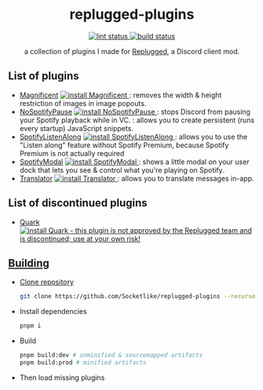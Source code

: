 <p>
  <h1 align="center">replugged-plugins</h1>
</p>

<p align="center">
  <a href="https://github.com/Socketlike/replugged-plugins/actions/workflows/lint.yml">
    <img alt="lint status" src="https://img.shields.io/github/actions/workflow/status/Socketlike/replugged-plugins/lint.yml?label=lint">
  </a>
  <a href="https://github.com/Socketlike/replugged-plugins/actions/workflows/release.yml">
    <img alt="build status" src="https://img.shields.io/github/actions/workflow/status/Socketlike/replugged-plugins/release.yml?label=build">
  </a>
</p>

<p align="center">
  a collection of plugins I made for <a href="https://replugged.dev">Replugged</a>, a Discord client mod.
</p>

## List of plugins

- [Magnificent](https://github.com/Socketlike/replugged-plugins/blob/main/plugins/Magnificent)
  <a href="https://replugged.dev/install?identifier=lib.evelyn.Magnificent">
  <img alt="install Magnificent" src="https://img.shields.io/badge/dynamic/json?url=https%3A%2F%2Freplugged.dev%2Fapi%2Fv1%2Fstore%2Flib.evelyn.Magnificent&query=%24.version&prefix=v&label=install">
  </a>: removes the width & height restriction of images in image popouts.
- [NoSpotifyPause](https://github.com/Socketlike/replugged-plugins/blob/main/plugins/NoSpotifyPause)
  <a href="https://replugged.dev/install?identifier=lib.evelyn.NoSpotifyPause">
  <img alt="install NoSpotifyPause" src="https://img.shields.io/badge/dynamic/json?url=https%3A%2F%2Freplugged.dev%2Fapi%2Fv1%2Fstore%2Flib.evelyn.NoSpotifyPause&query=%24.version&prefix=v&label=install">
  </a>: stops Discord from pausing your Spotify playback while in VC. </a>: allows you to create
  persistent (runs every startup) JavaScript snippets.
- [SpotifyListenAlong](https://github.com/Socketlike/replugged-plugins/blob/main/plugins/SpotifyListenAlong)
  <a href="https://replugged.dev/install?identifier=lib.evelyn.SpotifyListenAlong">
  <img alt="install SpotifyListenAlong" src="https://img.shields.io/badge/dynamic/json?url=https%3A%2F%2Freplugged.dev%2Fapi%2Fv1%2Fstore%2Flib.evelyn.SpotifyListenAlong&query=%24.version&prefix=v&label=install">
  </a>: allows you to use the "Listen along" feature without Spotify Premium, because Spotify
  Premium is not actually required
- [SpotifyModal](https://github.com/Socketlike/replugged-plugins/blob/main/plugins/SpotifyModal)
  <a href="https://replugged.dev/install?identifier=lib.evelyn.SpotifyModal">
  <img alt="install SpotifyModal" src="https://img.shields.io/badge/dynamic/json?url=https%3A%2F%2Freplugged.dev%2Fapi%2Fv1%2Fstore%2Flib.evelyn.SpotifyModal&query=%24.version&prefix=v&label=install">
  </a>: shows a little modal on your user dock that lets you see & control what you're playing on
  Spotify.
- [Translator](https://github.com/Socketlike/replugged-plugins/blob/main/plugins/Translator)
  <a href="https://replugged.dev/install?identifier=lib.evelyn.Translator">
  <img alt="install Translator" src="https://img.shields.io/badge/dynamic/json?url=https%3A%2F%2Freplugged.dev%2Fapi%2Fv1%2Fstore%2Flib.evelyn.Translator&query=%24.version&prefix=v&label=install">
  </a>: allows you to translate messages in-app.

## List of discontinued plugins

- [Quark](https://github.com/Socketlike/replugged-plugins/blob/main/plugins/Quark)
  <a href="https://replugged.dev/install?identifier=Socketlike/replugged-plugins&id=lib.evelyn.Quark&source=github">
  <img alt="install Quark - this plugin is not approved by the Replugged team and is discontinued; use at your own risk!" src="https://img.shields.io/badge/dynamic/json?url=https%3A%2F%2Fgithub.com%2FSocketlike%2Freplugged-plugins%2Fraw%2Fmain%2Fplugins%2FQuark%2Fmanifest.json&query=%24.version&prefix=v&label=install%20(!!)&color=red">

## Building

- Clone repository
  ```bash
  git clone https://github.com/Socketlike/replugged-plugins --recurse-submodules
  ```
- Install dependencies
  ```bash
  pnpm i
  ```
- Build
  ```bash
  pnpm build:dev # unminified & sourcemapped artifacts
  pnpm build:prod # minified artifacts
  ```
- Then load missing plugins
